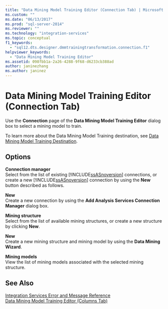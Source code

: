 ```yaml
---
title: "Data Mining Model Training Editor (Connection Tab) | Microsoft Docs"
ms.custom: ""
ms.date: "06/13/2017"
ms.prod: "sql-server-2014"
ms.reviewer: ""
ms.technology: "integration-services"
ms.topic: conceptual
f1_keywords: 
  - "sql12.dts.designer.dmmtrainingtransformation.connection.f1"
helpviewer_keywords: 
  - "Data Mining Model Training Editor"
ms.assetid: 098fbb1a-2a26-4288-9f68-d6233cb388ad
author: janinezhang
ms.author: janinez
---
```

# Data Mining Model Training Editor (Connection Tab)
  Use the **Connection** page of the **Data Mining Model Training Editor** dialog box to select a mining model to train.  
  
 To learn more about the Data Mining Model Training destination, see [Data Mining Model Training Destination](data-flow/data-mining-model-training-destination.md).  
  
## Options  
 **Connection manager**  
 Select from the list of existing [!INCLUDE[ssASnoversion](../includes/ssasnoversion-md.md)] connections, or create a new [!INCLUDE[ssASnoversion](../includes/ssasnoversion-md.md)] connection by using the **New** button described as follows.  
  
 **New**  
 Create a new connection by using the **Add Analysis Services Connection Manager** dialog box.  
  
 **Mining structure**  
 Select from the list of available mining structures, or create a new structure by clicking **New**.  
  
 **New**  
 Create a new mining structure and mining model by using the **Data Mining Wizard**.  
  
 **Mining models**  
 View the list of mining models associated with the selected mining structure.  
  
## See Also  
 [Integration Services Error and Message Reference](../../2014/integration-services/integration-services-error-and-message-reference.md)   
 [Data Mining Model Training Editor &#40;Columns Tab&#41;](../../2014/integration-services/data-mining-model-training-editor-columns-tab.md)  
  
  
